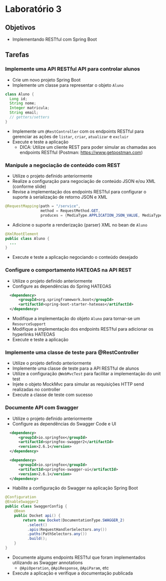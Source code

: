 # Laboratório 3

## Objetivos
- Implementando RESTful com Spring Boot

## Tarefas
### Implemente uma API RESTful API para controlar alunos
- Crie um novo projeto Spring Boot
- Implemente um classe para representar o objeto `Aluno`
```java
class Aluno {
  Long id;
  String nome;
  Integer matricula;
  String email;
  // getters/setters
}
```
- Implemente um `@RestController` com os endpoints RESTful para gerenciar as ações de `listar`, `criar`, `atualizar` e `excluir`
- Execute e teste a aplicação
  - DICA: Utilize um cliente REST para poder simular as chamadas aos endpoints RESTful (Postman: https://www.getpostman.com)

### Manipule a negociação de conteúdo com REST
- Utilize o projeto definido anteriormente
- Realize a configuração para negociação de conteúdo JSON e/ou XML (conforme slide)
- Revise a implementação dos endpoints RESTful para configurar o suporte à serialização de retorno JSON e XML
```java
@RequestMapping(path = "/service",
                method = RequestMethod.GET,
                produces = {MediaType.APPLICATION_JSON_VALUE, MediaType.APPLICATION_XML_VALUE})
```
- Adicione o suporte a renderização (parser) XML no bean de `Aluno`
```java
@XmlRootElement
public class Aluno {
  ...
}
```
- Execute e teste a aplicação negociando o conteúdo desejado

### Configure o comportamento HATEOAS na API REST
- Utilize o projeto definido anteriormente
- Configure as dependências do Spring HATEOAS
```xml
  <dependency>
      <groupId>org.springframework.boot</groupId>
      <artifactId>spring-boot-starter-hateoas</artifactId>
  </dependency>
```
- Modifique a implementação do objeto `Aluno` para tornar-se um `ResourceSupport`
- Modifique a implementação dos endpoints RESTful para adicionar os hyperlinks HATEOAS
- Execute e teste a aplicação

### Implemente uma classe de teste para @RestController
- Utilize o projeto defindo anteriormente
- Implemente uma classe de teste para a API RESTful de alunos
- Utilize a configuração `@WebMvcTest` para facilitar a implementação do unit test
- Injete o objeto MockMvc para simular as requisições HTTP send realizadas no controller
- Execute a classe de teste com sucesso

### Documente API com Swagger
- Utilize o projeto definido anteriormente
- Configure as dependências do Swagger Code e UI
```xml
  <dependency>
      <groupId>io.springfox</groupId>
      <artifactId>springfox-swagger2</artifactId>
      <version>2.6.1</version>
  </dependency>

  <dependency>
      <groupId>io.springfox</groupId>
      <artifactId>springfox-swagger-ui</artifactId>
      <version>2.6.1</version>
  </dependency>
```
- Habilite a configuração do Swagger na aplicação Spring Boot
```java
@Configuration
@EnableSwagger2
public class SwaggerConfig {                                    
    @Bean
    public Docket api() {
        return new Docket(DocumentationType.SWAGGER_2)  
          .select()                                  
          .apis(RequestHandlerSelectors.any())              
          .paths(PathSelectors.any())                          
          .build();                                           
    }
}
```
- Documente algums endpoints RESTful que foram implementados utilizando as Swagger annotations
  - `@ApiOperation`, `@ApiResponse`, `@ApiParam`, etc
- Execute a aplicação e verifique a documentação publicada
